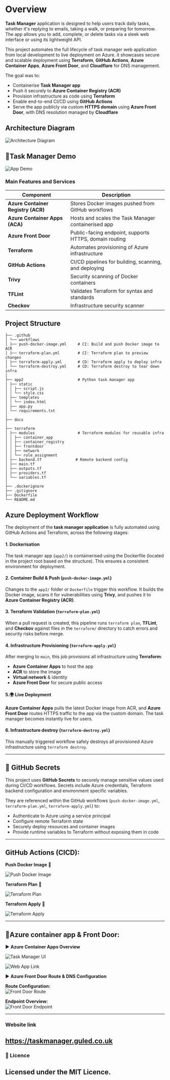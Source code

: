# **Overview**

**Task Manager** application is designed to help users track daily tasks, whether it's replying to emails, taking a walk, or preparing for tomorrow. The app allows you to add, complete, or delete tasks via a sleek web interface or using its lightweight API.

This project automates the full lifecycle of task manager web application from local development to live deployment on Azure. it showcases secure and scalable deployment using **Terraform**, **GitHub Actions**, **Azure Container Apps**, **Azure Front Door**, and **Cloudflare** for DNS management.

The goal was to:

- Containerise **Task Manager app**
- Push it securely to **Azure Container Registry (ACR)**
- Provision infrastructure as code using **Terraform**
- Enable end-to-end CI/CD using **GitHub Actions**
- Serve the app publicly via custom **HTTPS domain** using **Azure Front Door**, with DNS resolution managed by **Cloudflare**





## **Architecture Diagram**

<!-- Architecture diagram -->
![Architecture Diagram](https://github.com/Guled-Mahamud/aca-taskmanager/blob/main/docs/assets/aca-project.png?raw=true)

## **🎥Task Manager Demo**


![App Demo](https://github.com/Guled-Mahamud/aca-taskmanager/blob/main/docs/assets/tmdemo.gif?raw=true)




### **Main Features and Services**

| Component | Description |
| --- | --- |
| **Azure Container Registry (ACR)** | Stores Docker images pushed from GitHub workflows |
| **Azure Container Apps (ACA)** | Hosts and scales the Task Manager containerised app |
| **Azure Front Door** | Public-facing endpoint, supports HTTPS, domain routing |
| **Terraform** | Automates provisioning of Azure infrastructure |
| **GitHub Actions** | CI/CD pipelines for building, scanning, and deploying |
| **Trivy** | Security scanning of Docker containers |
| **TFLint** | Validates Terraform for syntax and standards |
| **Checkov** | Infrastructure security scanner |





## **Project Structure**
```
├── .github
│ └── workflows
│ ├── push-docker-image.yml     # CI: Build and push Docker image to ACR
│ ├── terraform-plan.yml        # CI: Terraform plan to preview changes
│ ├── terraform-apply.yml       # CD: Terraform apply to deploy infra
│ └── terraform-destroy.yml     # CD: Terraform destroy to tear down infra
│
├── app2                        # Python task manager app
│ ├── static
│ │ ├── script.js
│ │ └── style.css
│ ├── templates
│ │ └── index.html
│ ├── app.py
│ └── requirements.txt
│
├── docs
│
├── terraform
│ ├── modules                   # Terraform modules for reusable infra
│ │ ├── container_app
│ │ ├── container_registry
│ │ ├── frontdoor
│ │ ├── network
│ │ └── role_assignment
│ ├── backend.tf               # Remote backend config 
│ ├── main.tf
│ ├── outputs.tf
│ ├── providers.tf
│ └── variables.tf
│
├── .dockerignore
├── .gitignore
├── Dockerfile
└── README.md
```


## Azure Deployment Workflow

The deployment of the **task manager application** is fully automated using GitHub Actions and Terraform, across the following stages:

#### 1. **Dockerisation**  
   The task manager app (`app2/`) is containerised using the Dockerfile (located in the project root based on the structure). This ensures a consistent environment for deployment.

#### 2. Container Build & Push (`push-docker-image.yml`)

Changes to the `app2/` folder or `Dockerfile` trigger this workflow. It builds the Docker image, scans it for vulnerabilities using **Trivy**, and pushes it to **Azure Container Registry (ACR)**.

#### 3. Terraform Validation (`terraform-plan.yml`)

When a pull request is created, this pipeline runs `terraform plan`, **TFLint**, and **Checkov** against files in the `terraform/` directory to catch errors and security risks before merge.

#### 4. Infrastructure Provisioning (`terraform-apply.yml`)

After merging to `main`, this job provisions all infrastructure using **Terraform**:

- **Azure Container Apps** to host the app
- **ACR** to store the image
- **Virtual network** & identity
- **Azure Front Door** for secure public access



#### 5.🌍 Live Deployment

**Azure Container Apps** pulls the latest Docker image from ACR, and **Azure Front Door** routes HTTPS traffic to the app via the custom domain. The task manager becomes instantly live for users.

#### 6. Infrastructure destroy (`terraform-destroy.yml`)  
   This manually triggered workflow safely destroys all provisioned Azure infrastructure using `terraform destroy`.

----

## 🔐 GitHub Secrets

This project uses **GitHub Secrets** to securely manage sensitive values used during CI/CD workflows. Secrets include Azure credentials, Terraform backend configuration and environment specific variables.

They are referenced within the GitHub workflows (`push-docker-image.yml`, `terraform-plan.yml`, `terraform-apply.yml`) to:

- Authenticate to Azure using a service principal
- Configure remote Terraform state
- Securely deploy resources and container images
- Provide runtime variables to Terraform without exposing them in code
----
##  **GitHub Actions (CICD):**

<!-- CI/CD pipeline screenshots -->

 **Push Docker Image**  :repeat:

  ![Push Docker Image](https://github.com/Guled-Mahamud/aca-taskmanager/blob/main/docs/assets/docker-image-push.png?raw=true)



**Terraform Plan**  :repeat:

  ![Terraform Plan](https://github.com/Guled-Mahamud/aca-taskmanager/blob/main/docs/assets/terraform-plan.png?raw=true)


 **Terraform Apply**  :repeat:

  ![Terraform Apply](https://github.com/Guled-Mahamud/aca-taskmanager/blob/main/docs/assets/terraform-apply.png?raw=true)

 

---

## :large_blue_circle:**Azure container app & Front Door:**

:arrow_forward: **Azure Container Apps Overview**

<!-- App screenshots -->
![Task Manager UI](https://github.com/Guled-Mahamud/aca-taskmanager/blob/main/docs/assets/container-apps.png?raw=true)

![Web App Link](https://github.com/Guled-Mahamud/aca-taskmanager/blob/main/docs/assets/container-website-link.png?raw=true)



 :arrow_forward: **Azure Front Door Route & DNS Configuration**

<!-- Front Door setup -->

 **Route Configuration:**  
  ![Front Door Route](https://github.com/Guled-Mahamud/aca-taskmanager/blob/main/docs/assets/frontdoor-route.png?raw=true)

 **Endpoint Overview:**  
  ![Front Door Endpoint](https://github.com/Guled-Mahamud/aca-taskmanager/blob/main/docs/assets/frontdoor-endpoint.png?raw=true)



----
### Website link

https://taskmanager.guled.co.uk
----
### :page_facing_up: Licence

Licensed under the MIT Licence.
-----
